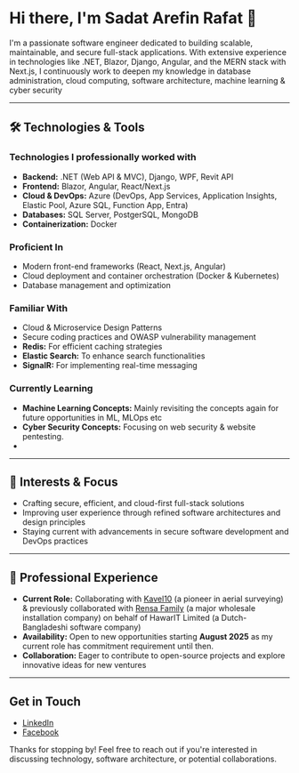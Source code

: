 # Hi there, I'm Sadat Arefin Rafat 👋

I'm a passionate software engineer dedicated to building scalable, maintainable, and secure full-stack applications. With extensive experience in technologies like .NET, Blazor, Django, Angular, and the MERN stack with Next.js, I continuously work to deepen my knowledge in database administration, cloud computing, software architecture, machine learning & cyber security

---

## 🛠️ Technologies & Tools

### Technologies I professionally worked with
- **Backend:** .NET (Web API & MVC), Django, WPF, Revit API
- **Frontend:** Blazor, Angular, React/Next.js
- **Cloud & DevOps:** Azure (DevOps, App Services, Application Insights, Elastic Pool, Azure SQL, Function App, Entra)
- **Databases:** SQL Server, PostgerSQL, MongoDB
- **Containerization:** Docker

### Proficient In
- Modern front-end frameworks (React, Next.js, Angular)
- Cloud deployment and container orchestration (Docker & Kubernetes)
- Database management and optimization

### Familiar With
- Cloud & Microservice Design Patterns
- Secure coding practices and OWASP vulnerability management
- **Redis:** For efficient caching strategies
- **Elastic Search:** To enhance search functionalities
- **SignalR:** For implementing real-time messaging

### Currently Learning
- **Machine Learning Concepts:** Mainly revisiting the concepts again for future opportunities in ML, MLOps etc
- **Cyber Security Concepts:** Focusing on web security & website pentesting.
- 
---

## 🚀 Interests & Focus
- Crafting secure, efficient, and cloud-first full-stack solutions
- Improving user experience through refined software architectures and design principles
- Staying current with advancements in secure software development and DevOps practices

---

## 💼 Professional Experience
- **Current Role:** Collaborating with [Kavel10](https://en.kavel10.nl/) (a pioneer in aerial surveying) & previously collaborated with [Rensa Family](https://rensa.nl/) (a major wholesale installation company) on behalf of HawarIT Limited (a Dutch-Bangladeshi software company)
- **Availability:** Open to new opportunities starting **August 2025** as my current role has commitment requirement until then.
- **Collaboration:** Eager to contribute to open-source projects and explore innovative ideas for new ventures

---
## Get in Touch

- [LinkedIn](https://www.linkedin.com/in/sadat-arefin-rafat/)
- [Facebook](https://www.facebook.com/sadat.arefin.dev)

Thanks for stopping by! Feel free to reach out if you're interested in discussing technology, software architecture, or potential collaborations.

